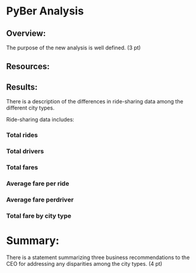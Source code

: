 # PyBer Analysis


## Overview:


The purpose of the new analysis is well defined. (3 pt)

## Resources:


## Results:


There is a description of the differences in ride-sharing data among the different city types. 


Ride-sharing data includes:


### Total rides 


### Total drivers 


### Total fares


### Average fare per ride  


### Average fare perdriver 


### Total fare by city type


# Summary:

There is a statement summarizing three business recommendations to the CEO for addressing any disparities among the city types. (4 pt)
